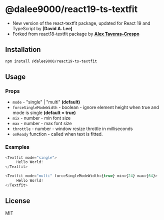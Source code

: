 @dalee9000/react19-ts-textfit
=========================

* New version of the react-textfit package, updated for React 19 and TypeScript by **[David A. Lee]**
* Forked from react18-textfit package by **[Alex Taveras-Crespo](https://alextaverascrespo.com/)**

## Installation
```bash
npm install @dalee9000/react19-ts-textfit
```

## Usage

### Props
* ```mode``` - "single" | "multi" **(default)**
* ```forceSingleModeWidth``` - boolean - ignore element height when true and mode is single **(default = true)**
* ```mix``` - number - min font size 
* ```max``` - number - max font size
* ```throttle``` - number -  window resize throttle in milliseconds
* ```onReady``` function - called when text is fitted.

### Examples
```javascript
<Textfit mode="single">
     Hello World!
</Textfit>
```
```javascript
<Textfit mode="multi" forceSingleModeWidth={true} min={24} max={64}>
     Hello World!
</Textfit>
```

## License

MIT
